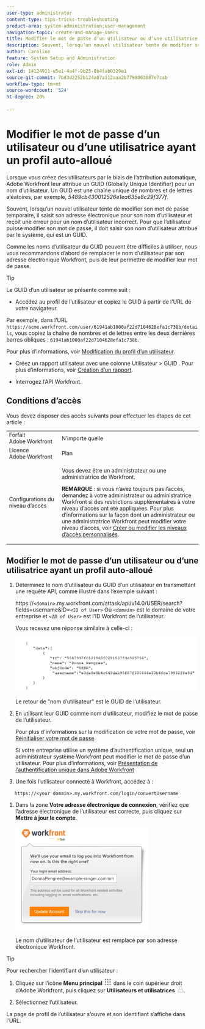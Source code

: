 ```yaml
---
user-type: administrator
content-type: tips-tricks-troubleshooting
product-area: system-administration;user-management
navigation-topic: create-and-manage-users
title: Modifier le mot de passe d’un utilisateur ou d’une utilisatrice ayant un profil auto-alloué
description: Souvent, lorsqu’un nouvel utilisateur tente de modifier son mot de passe temporaire, il saisit son adresse électronique et reçoit une erreur pour un nom d’utilisateur incorrect. Ils doivent saisir leur nom d’utilisateur attribué par le système, qui est leur identifiant global unique (GUID). Comme un GUID est difficile à mémoriser et à utiliser, nous vous recommandons de remplacer le nom d’utilisateur d’un nouvel utilisateur par son adresse électronique Workfront, puis de lui permettre de modifier son mot de passe.
author: Caroline
feature: System Setup and Administration
role: Admin
exl-id: 14124911-e5e1-4a4f-9b25-8b4fab0329e1
source-git-commit: 7bd3d2252b124a07a112aaa2b7798063087e7cab
workflow-type: tm+mt
source-wordcount: '524'
ht-degree: 20%

---
```


# Modifier le mot de passe d’un utilisateur ou d’une utilisatrice ayant un profil auto-alloué

Lorsque vous créez des utilisateurs par le biais de l’attribution automatique, Adobe Workfront leur attribue un GUID (Globally Unique Identifier) pour un nom d’utilisateur. Un GUID est une chaîne unique de nombres et de lettres aléatoires, par exemple, *5489cb430012526e1ea635e8c29f377f*.

Souvent, lorsqu’un nouvel utilisateur tente de modifier son mot de passe temporaire, il saisit son adresse électronique pour son nom d’utilisateur et reçoit une erreur pour un nom d’utilisateur incorrect. Pour que l’utilisateur puisse modifier son mot de passe, il doit saisir son nom d’utilisateur attribué par le système, qui est un GUID.

Comme les noms d’utilisateur du GUID peuvent être difficiles à utiliser, nous vous recommandons d’abord de remplacer le nom d’utilisateur par son adresse électronique Workfront, puis de leur permettre de modifier leur mot de passe.

>[!TIP]
>
>Le GUID d’un utilisateur se présente comme suit :
>
>* Accédez au profil de l’utilisateur et copiez le GUID à partir de l’URL de votre navigateur.
>
>  Par exemple, dans l’URL `https://acme.workfront.com/user/61941ab1000af22d7104628efa1c738b/details`, vous copiez la chaîne de nombres et de lettres entre les deux dernières barres obliques : `61941ab1000af22d7104628efa1c738b`.
>
>  Pour plus d’informations, voir [Modification du profil d’un utilisateur](../../../administration-and-setup/add-users/create-and-manage-users/edit-a-users-profile.md).
>
>* Créez un rapport utilisateur avec une colonne Utilisateur > GUID . Pour plus d’informations, voir [Création d’un rapport](../../../reports-and-dashboards/reports/creating-and-managing-reports/create-report.md).
>
>* Interrogez l’API Workfront.
>

## Conditions d’accès

Vous devez disposer des accès suivants pour effectuer les étapes de cet article :

<table style="table-layout:auto"> 
 <col> 
 <col> 
 <tbody> 
  <tr> 
   <td role="rowheader">Forfait Adobe Workfront</td> 
   <td>N’importe quelle</td> 
  </tr> 
  <tr> 
   <td role="rowheader">Licence Adobe Workfront</td> 
   <td>Plan</td> 
  </tr> 
  <tr> 
   <td role="rowheader">Configurations du niveau d’accès</td> 
   <td> <p>Vous devez être un administrateur ou une administratrice de Workfront.</p> <p><b>REMARQUE</b> : si vous n’avez toujours pas l’accès, demandez à votre administrateur ou administratrice Workfront si des restrictions supplémentaires à votre niveau d’accès ont été appliquées. Pour plus d’informations sur la façon dont un administrateur ou une administratrice Workfront peut modifier votre niveau d’accès, voir <a href="../../../administration-and-setup/add-users/configure-and-grant-access/create-modify-access-levels.md" class="MCXref xref">Créer ou modifier les niveaux d’accès personnalisés</a>.</p> </td> 
  </tr> 
 </tbody> 
</table>

## Modifier le mot de passe d’un utilisateur ou d’une utilisatrice ayant un profil auto-alloué

1. Déterminez le nom d’utilisateur du GUID d’un utilisateur en transmettant une requête API, comme illustré dans l’exemple suivant :

   https://`<domain>`.my.workfront.com/attask/api/v14.0/USER/search?fields=username&amp;ID=`<ID of User>` Où *`<domain>`* est le domaine de votre entreprise et *`<ID of User>`* est l’ID Workfront de l’utilisateur.

   Vous recevez une réponse similaire à celle-ci :

   ![](assets/get-guid.png)

   Le retour de &quot;nom d’utilisateur&quot; est le GUID de l’utilisateur.

1. En utilisant leur GUID comme nom d’utilisateur, modifiez le mot de passe de l’utilisateur.

   Pour plus d&#39;informations sur la modification de votre mot de passe, voir [Réinitialiser votre mot de passe](../../../workfront-basics/manage-your-account-and-profile/managing-your-workfront-account/reset-your-password.md).

   Si votre entreprise utilise un système d’authentification unique, seul un administrateur système Workfront peut modifier le mot de passe d’un utilisateur. Pour plus d’informations, voir [Présentation de l’authentification unique dans Adobe Workfront](../../../administration-and-setup/add-users/single-sign-on/sso-in-workfront.md)

1. Une fois l’utilisateur connecté à Workfront, accédez à :

```
   https://<your domain>.my.workfront.com/login/convertUsername
```

1. Dans la zone **Votre adresse électronique de connexion**, vérifiez que l’adresse électronique de l’utilisateur est correcte, puis cliquez sur **Mettre à jour le compte**.

   ![](assets/guidusername-350x272.png)

   Le nom d’utilisateur de l’utilisateur est remplacé par son adresse électronique Workfront.

>[!TIP]
>
>Pour rechercher l’identifiant d’un utilisateur :
>
>1. Cliquez sur l’icône **Menu principal** ![](assets/main-menu-icon.png) dans le coin supérieur droit d’Adobe Workfront, puis cliquez sur **Utilisateurs et utilisatrices** ![](assets/users-icon-in-main-menu.png).
>
>1. Sélectionnez l’utilisateur.
>
>   La page de profil de l’utilisateur s’ouvre et son identifiant s’affiche dans l’URL.
>
